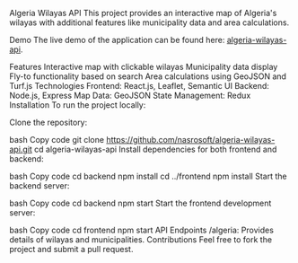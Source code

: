 Algeria Wilayas API
This project provides an interactive map of Algeria's wilayas with additional features like municipality data and area calculations.

Demo
The live demo of the application can be found here: [algeria-wilayas-api](https://nasrosoft.github.io/algeria-wilayas-api/).

Features
Interactive map with clickable wilayas
Municipality data display
Fly-to functionality based on search
Area calculations using GeoJSON and Turf.js
Technologies
Frontend: React.js, Leaflet, Semantic UI
Backend: Node.js, Express
Map Data: GeoJSON
State Management: Redux
Installation
To run the project locally:

Clone the repository:

bash
Copy code
git clone https://github.com/nasrosoft/algeria-wilayas-api.git
cd algeria-wilayas-api
Install dependencies for both frontend and backend:

bash
Copy code
cd backend
npm install
cd ../frontend
npm install
Start the backend server:

bash
Copy code
cd backend
npm start
Start the frontend development server:

bash
Copy code
cd frontend
npm start
API Endpoints
/algeria: Provides details of wilayas and municipalities.
Contributions
Feel free to fork the project and submit a pull request.

